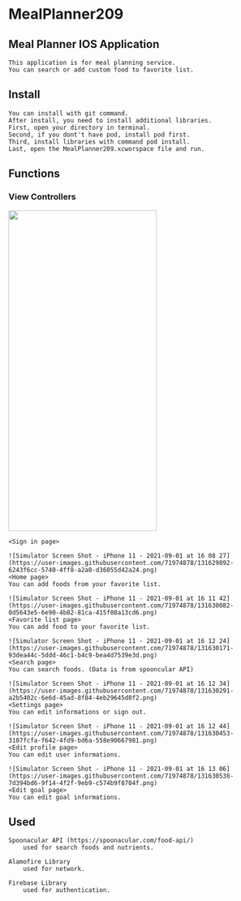 # MealPlanner209
## Meal Planner IOS Application
    This application is for meal planning service.
    You can search or add custom food to favorite list.
    
## Install
    You can install with git command.
    After install, you need to install additional libraries.
    First, open your directory in terminal.
    Second, if you dont't have pod, install pod first.
    Third, install libraries with command pod install.
    Last, open the MealPlanner209.xcworspace file and run.

## Functions
### View Controllers
    
<img src="https://user-images.githubusercontent.com/71974878/131629764-cb24d4b8-7f0e-4926-bb03-73043b94a3b6.png"  width="292.1" height="632.18">

    <Sign in page>

    ![Simulator Screen Shot - iPhone 11 - 2021-09-01 at 16 08 27](https://user-images.githubusercontent.com/71974878/131629892-6243f6cc-5740-4ff8-a2a0-d36055d42a24.png)
    <Home page>
    You can add foods from your favorite list.
    
    ![Simulator Screen Shot - iPhone 11 - 2021-09-01 at 16 11 42](https://user-images.githubusercontent.com/71974878/131630082-0d5643e5-6e90-4b82-81ca-415f08a13cd6.png)
    <Favorite list page>
    You can add food to your favorite list.
    
    ![Simulator Screen Shot - iPhone 11 - 2021-09-01 at 16 12 24](https://user-images.githubusercontent.com/71974878/131630171-93dea44c-5ddd-46c1-b4c9-bea4d7539e3d.png)
    <Search page>
    You can search foods. (Data is from spooncular API)
    
    ![Simulator Screen Shot - iPhone 11 - 2021-09-01 at 16 12 34](https://user-images.githubusercontent.com/71974878/131630291-a2b5402c-6e6d-45ad-8f84-4eb29645d0f2.png)
    <Settings page>
    You can edit informations or sign out.
    
    ![Simulator Screen Shot - iPhone 11 - 2021-09-01 at 16 12 44](https://user-images.githubusercontent.com/71974878/131630453-3107fcfa-f642-4fd9-bd6a-558e90667981.png)
    <Edit profile page>
    You can edit user informations.
    
    ![Simulator Screen Shot - iPhone 11 - 2021-09-01 at 16 13 06](https://user-images.githubusercontent.com/71974878/131630538-7d394bd6-9f14-4f2f-9eb9-c574b9f8704f.png)
    <Edit goal page>
    You can edit goal informations.
    
## Used
    Spoonacular API (https://spoonacular.com/food-api/)
        used for search foods and nutrients.
    
    Alamofire Library
        used for network.
    
    Firebase Library
        used for authentication.
